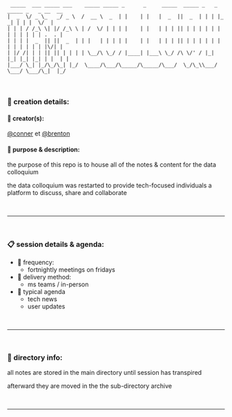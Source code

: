 ```
 _____  ___ _____ ___    _____ _____ _      _     _____  _____ _   _ _____ _   _ __  __
|  _  \/ _ \_   _/ _ \  /  __ \  _  | |    | |   |  _  ||  _  | | | |_   _| | | |  \/  |
| | | / /_\ \| |/ /_\ \ | /  \/ | | | |    | |   | | | || | | | | | | | | | | | | .  . |
| | | |  _  || ||  _  | | |   | | | | |    | |   | | | || | | | | | | | | | | | | |\/| |
| |/ /| | | || || | | | | \__/\ \_/ / |____| |___\ \_/ /\ \/' / |_| |_| |_| |_| | |  | |
|___/ \_| |_/\_/\_| |_/  \____/\___/\_____/\_____/\___/  \_/\_\\___/ \___/ \___/\_|  |_/
```

<br>

### **:book: creation details:**

#### **:two_men_holding_hands: creator(s):**
[@conner](https://github.com/condortheburninator) et [@brenton](https://github.com/Beelkema)


#### **:scroll: purpose & description:**

the purpose of this repo is to house all of the notes & content for the data colloquium

the data colloquium was restarted to provide tech-focused individuals a platform to discuss, share and collaborate

<br>

---

<br>

### **:clipboard: session  details & agenda:**

- :calendar: frequency:
    - fortnightly meetings on fridays
- :email: delivery method:
  - ms teams / in-person
- :memo: typical agenda
    - tech news
    - user updates

<br>

---

<br>

### **:file_folder: directory info:**

all notes are stored in the main directory until session has transpired

afterward they are moved in the the sub-directory archive

<br>

---

[comment]: <> (This is a comment, it will not be included)